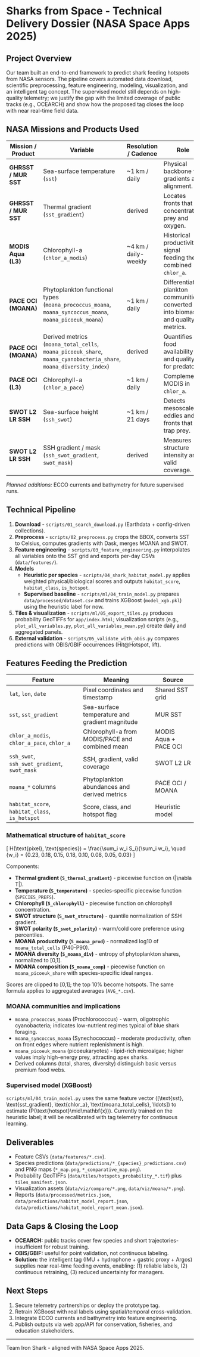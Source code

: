 # Sharks from Space - Technical Delivery Dossier (NASA Space Apps 2025)

## Project Overview
Our team built an end-to-end framework to predict shark feeding hotspots from NASA sensors. The pipeline covers automated data download, scientific preprocessing, feature engineering, modeling, visualization, and an intelligent tag concept. The supervised model still depends on high-quality telemetry; we justify the gap with the limited coverage of public tracks (e.g., OCEARCH) and show how the proposed tag closes the loop with near real-time field data.

## NASA Missions and Products Used

| Mission / Product | Variable | Resolution / Cadence | Role |
|-------------------|----------|----------------------|------|
| **GHRSST / MUR SST** | Sea-surface temperature (`sst`) | ~1 km / daily | Physical backbone for gradients and alignment. |
| **GHRSST / MUR SST** | Thermal gradient (`sst_gradient`) | derived | Locates fronts that concentrate prey and oxygen. |
| **MODIS Aqua (L3)** | Chlorophyll-a (`chlor_a_modis`) | ~4 km / daily-weekly | Historical productivity signal feeding the combined `chlor_a`. |
| **PACE OCI (MOANA)** | Phytoplankton functional types (`moana_prococcus_moana`, `moana_syncoccus_moana`, `moana_picoeuk_moana`) | ~1 km / daily | Differentiates plankton communities; converted into biomass and quality metrics. |
| **PACE OCI (MOANA)** | Derived metrics (`moana_total_cells`, `moana_picoeuk_share`, `moana_cyanobacteria_share`, `moana_diversity_index`) | derived | Quantifies food availability and quality for predators. |
| **PACE OCI (L3)** | Chlorophyll-a (`chlor_a_pace`) | ~1 km / daily | Complements MODIS in `chlor_a`. |
| **SWOT L2 LR SSH** | Sea-surface height (`ssh_swot`) | ~1 km / 21 days | Detects mesoscale eddies and fronts that trap prey. |
| **SWOT L2 LR SSH** | SSH gradient / mask (`ssh_swot_gradient`, `swot_mask`) | derived | Measures structure intensity and valid coverage. |

*Planned additions:* ECCO currents and bathymetry for future supervised runs.

## Technical Pipeline
1. **Download** - `scripts/01_search_download.py` (Earthdata + config-driven collections).
2. **Preprocess** - `scripts/02_preprocess.py` crops the BBOX, converts SST to Celsius, computes gradients with Dask, merges MOANA and SWOT.
3. **Feature engineering** - `scripts/03_feature_engineering.py` interpolates all variables onto the SST grid and exports per-day CSVs (`data/features/`).
4. **Models**
   - **Heuristic per species** - `scripts/04_shark_habitat_model.py` applies weighted physical/biological scores and outputs `habitat_score`, `habitat_class`, `is_hotspot`.
   - **Supervised baseline** - `scripts/ml/04_train_model.py` prepares `data/processed/dataset.csv` and trains XGBoost (`model_xgb.pkl`) using the heuristic label for now.
5. **Tiles & visualization** - `scripts/ml/05_export_tiles.py` produces probability GeoTIFFs for `app/index.html`; visualization scripts (e.g., `plot_all_variables.py`, `plot_all_variables_mean.py`) create daily and aggregated panels.
6. **External validation** - `scripts/05_validate_with_obis.py` compares predictions with OBIS/GBIF occurrences (Hit@Hotspot, lift).

## Features Feeding the Prediction
| Feature | Meaning | Source |
|---------|---------|--------|
| `lat`, `lon`, `date` | Pixel coordinates and timestamp | Shared SST grid |
| `sst`, `sst_gradient` | Sea-surface temperature and gradient magnitude | MUR SST |
| `chlor_a_modis`, `chlor_a_pace`, `chlor_a` | Chlorophyll-a from MODIS/PACE and combined mean | MODIS Aqua + PACE OCI |
| `ssh_swot`, `ssh_swot_gradient`, `swot_mask` | SSH, gradient, valid coverage | SWOT L2 LR |
| `moana_*` columns | Phytoplankton abundances and derived metrics | PACE OCI / MOANA |
| `habitat_score`, `habitat_class`, `is_hotspot` | Score, class, and hotspot flag | Heuristic model |

### Mathematical structure of `habitat_score`

\[
H(\text{pixel}, \text{species}) = \frac{\sum_i w_i S_i}{\sum_i w_i}, \quad \{w_i\} = \{0.23, 0.18, 0.15, 0.18, 0.10, 0.08, 0.05, 0.03\}
\]

Components:
- **Thermal gradient (`S_thermal_gradient`)** - piecewise function on \(|\nabla T|\).
- **Temperature (`S_temperature`)** - species-specific piecewise function (`SPECIES_PREFS`).
- **Chlorophyll (`S_chlorophyll`)** - piecewise function on chlorophyll concentration.
- **SWOT structure (`S_swot_structure`)** - quantile normalization of SSH gradient.
- **SWOT polarity (`S_swot_polarity`)** - warm/cold core preference using percentiles.
- **MOANA productivity (`S_moana_prod`)** - normalized log10 of `moana_total_cells` (P40-P90).
- **MOANA diversity (`S_moana_div`)** - entropy of phytoplankton shares, normalized to [0,1].
- **MOANA composition (`S_moana_comp`)** - piecewise function on `moana_picoeuk_share` with species-specific ideal ranges.

Scores are clipped to [0,1]; the top 10% become hotspots. The same formula applies to aggregated averages (`AVG_*.csv`).

### MOANA communities and implications
- `moana_prococcus_moana` (Prochlorococcus) - warm, oligotrophic cyanobacteria; indicates low-nutrient regimes typical of blue shark foraging.
- `moana_syncoccus_moana` (Synechococcus) - moderate productivity, often on front edges where nutrient replenishment is high.
- `moana_picoeuk_moana` (picoeukaryotes) - lipid-rich microalgae; higher values imply high-energy prey, attracting apex sharks.
- Derived columns (total, shares, diversity) distinguish basic versus premium food webs.

### Supervised model (XGBoost)
`scripts/ml/04_train_model.py` uses the same feature vector \([\text{sst}, \text{sst_gradient}, \text{chlor_a}, \text{moana_total_cells}, \ldots]\) to estimate \(P(\text{hotspot}\mid\mathbf{x})\). Currently trained on the heuristic label; it will be recalibrated with tag telemetry for continuous learning.

## Deliverables
- Feature CSVs (`data/features/*.csv`).
- Species predictions (`data/predictions/*_{species}_predictions.csv`) and PNG maps (`*_map.png`, `*_comparative_map.png`).
- Probability GeoTIFFs (`data/tiles/hotspots_probability_*.tif`) plus `tiles_manifest.json`.
- Visualization assets (`data/viz/compare/*.png`, `data/viz/moana/*.png`).
- Reports (`data/processed/metrics.json`, `data/predictions/habitat_model_report.json`, `data/predictions/habitat_model_report_mean.json`).

## Data Gaps & Closing the Loop
- **OCEARCH:** public tracks cover few species and short trajectories-insufficient for robust training.
- **OBIS/GBIF:** useful for point validation, not continuous labeling.
- **Solution:** the intelligent tag (IMU + hydrophone + gastric proxy + Argos) supplies near real-time feeding events, enabling: (1) reliable labels, (2) continuous retraining, (3) reduced uncertainty for managers.

## Next Steps
1. Secure telemetry partnerships or deploy the prototype tag.
2. Retrain XGBoost with real labels using spatial/temporal cross-validation.
3. Integrate ECCO currents and bathymetry into feature engineering.
4. Publish outputs via web app/API for conservation, fisheries, and education stakeholders.

---

Team Iron Shark - aligned with NASA Space Apps 2025.
